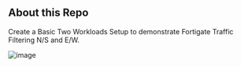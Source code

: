 ## About this Repo
Create a Basic Two Workloads Setup to demonstrate Fortigate Traffic Filtering N/S and E/W.

![image](https://github.com/ampacheco/fgt-basic-lab/assets/877636/670548f7-df00-4e8a-8c8a-ae3434269478)

